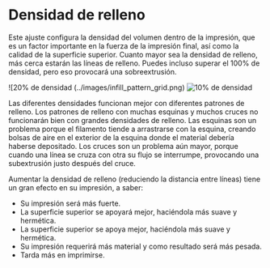 Densidad de relleno
====
Este ajuste configura la densidad del volumen dentro de la impresión, que es un factor importante en la fuerza de la impresión final, así como la calidad de la superficie superior. Cuanto mayor sea la densidad de relleno, más cerca estarán las líneas de relleno. Puedes incluso superar el 100% de densidad, pero eso provocará una sobreextrusión.

<!--screenshot {
"image_path": "infill_pattern_grid.png",
"models": [{"script": "hexagonal_prism.scad"}],
"camera_position": [0, 0, 180],
"settings": {
    "top_layers": 0,
    "infill_pattern": "grid"
},
"colours": 64
}-->
<!--screenshot {
"image_path": "infill_sparse_density_low.png",
"models": [{"script": "hexagonal_prism.scad"}],
"camera_position": [0, 0, 180],
"settings": {
    "top_layers": 0,
    "infill_sparse_density": 10
},
"colours": 64
}-->
![20% de densidad (../images/infill_pattern_grid.png)
![10% de densidad](../images/infill_sparse_density_low.png)

Las diferentes densidades funcionan mejor con diferentes patrones de relleno. Los patrones de relleno con muchas esquinas y muchos cruces no funcionarán bien con grandes densidades de relleno. Las esquinas son un problema porque el filamento tiende a arrastrarse con la esquina, creando bolsas de aire en el exterior de la esquina donde el material debería haberse depositado. Los cruces son un problema aún mayor, porque cuando una línea se cruza con otra su flujo se interrumpe, provocando una subextrusión justo después del cruce.

Aumentar la densidad de relleno (reduciendo la distancia entre líneas) tiene un gran efecto en su impresión, a saber:
* Su impresión será más fuerte.
* La superficie superior se apoyará mejor, haciéndola más suave y hermética.
* La superficie superior se apoya mejor, haciéndola más suave y hermética.
* Su impresión requerirá más material y como resultado será más pesada.
* Tarda más en imprimirse.